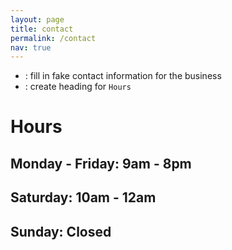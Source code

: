 ```yaml
---
layout: page
title: contact
permalink: /contact
nav: true
---
```


- : fill in fake contact information for the business
- : create heading for `Hours`

# Hours 

## Monday - Friday: 9am - 8pm

## Saturday: 10am - 12am

## Sunday: Closed 